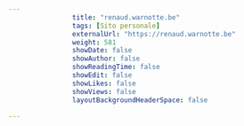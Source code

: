 ---
                title: "renaud.warnotte.be"
                tags: [Sito personale]
                externalUrl: "https://renaud.warnotte.be"
                weight: 581
                showDate: false
                showAuthor: false
                showReadingTime: false
                showEdit: false
                showLikes: false
                showViews: false
                layoutBackgroundHeaderSpace: false
                ---

